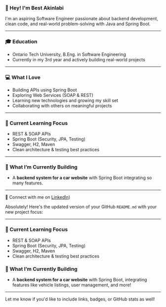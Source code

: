 ### 👋 Hey! I'm Best Akinlabi 

I'm an aspiring Software Engineer passionate about backend development, clean code, and real-world problem-solving with Java and Spring Boot.

---

### 🎓 Education
* Ontario Tech University, B.Eng. in Software Engineering
* Currently in my 3rd year and actively building real-world projects

---

### 💻 What I Love
* Building APIs using Spring Boot
* Exploring Web Services (SOAP & REST)
* Learning new technologies and growing my skill set
* Collaborating with others on meaningful projects

---

### 🧠 Current Learning Focus

* REST & SOAP APIs
* Spring Boot (Security, JPA, Testing)
* Swagger, H2, Maven
* Clean architecture & testing best practices

---

### 🚗 What I’m Currently Building

* A **backend system for a car website** with Spring Boot integrating so many features.

---

🔗 Connect with me on [LinkedIn](https://www.linkedin.com/in/best-akinlabi-817416251/))
<!--
**Bestakin/Bestakin** is a ✨ _special_ ✨ repository because its `README.md` (this file) appears on your GitHub profile.

Here are some ideas to get you started:

- 🔭 I’m currently working on ...
- 🌱 I’m currently learning ...
- 👯 I’m looking to collaborate on ...
- 🤔 I’m looking for help with ...
- 💬 Ask me about ...
- 📫 How to reach me: ...
- 😄 Pronouns: ...
- ⚡ Fun fact: ...
-->
Absolutely! Here's the updated version of your GitHub `README.md` with your new project focus:

---


### 🧠 Current Learning Focus

* REST & SOAP APIs
* Spring Boot (Security, JPA, Testing)
* Swagger, H2, Maven
* Clean architecture & testing best practices

### 🚗 What I’m Currently Building

* A **backend system for a car website** with Spring Boot, integrating features like vehicle listings, user management, and more!

---


Let me know if you'd like to include links, badges, or GitHub stats as well!
